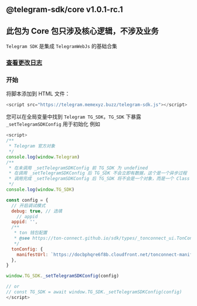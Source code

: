 ## @telegram-sdk/core v1.0.1-rc.1

## 此包为 Core 包只涉及核心逻辑，不涉及业务

`Telegram SDK` 是集成 `TelegramWebJs` 的基础合集

### [查看更改日志](https://github.com/peng-xiao-shuai/telegram-sdk-docs/blob/gh-pages/packages/ts-core/CHANGELOG.md)

### 开始

将脚本添加到 HTML 文件：

```js
<script src="https://telegram.memexyz.buzz/telegram-sdk.js"></script>
```

您可以在全局变量中找到 `Telegram TG_SDK`，`TG_SDK` 下暴露 `_setTelegramSDKConfig` 用于初始化
例如

```js
<script>
/**
 * Telegram 官方对象
 */
console.log(window.Telegram)
/**
 * 在未调用 _setTelegramSDKConfig 前 TG_SDK 为 undefined
 * 在调用 _setTelegramSDKConfig 后 TG_SDK 不会立即有数据，这个是一个异步过程
 * 调用完成 _setTelegramSDKConfig 后 TG_SDK 将不会是一个对象，而是一个 Class 实例
 */
console.log(window.TG_SDK)

const config = {
  // 开启调试模式
  debug: true, // 选填
    // appid
  appid: '',
  /**
   * ton 钱包配置
   * @see https://ton-connect.github.io/sdk/types/_tonconnect_ui.TonConnectUiCreateOptions.html
   */
  tonConfig: {
    manifestUrl: `https://docbphqre6f8b.cloudfront.net/tonconnect-manifest.json`, // 必填
  },
}

window.TG_SDK._setTelegramSDKConfig(config)

// or
// const TG_SDK = await window.TG_SDK._setTelegramSDKConfig(config)
</script>
```
